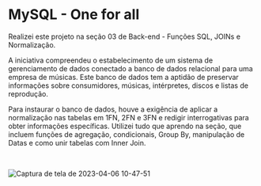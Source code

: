 # MySQL - One for all

Realizei este projeto na seção 03 de Back-end - Funções SQL, JOINs e Normalização. 

A iniciativa compreendeu o estabelecimento de um sistema de gerenciamento de dados conectado a banco de dados relacional para uma empresa de músicas. Este banco de dados tem a aptidão de preservar informações sobre consumidores, músicas, intérpretes, discos e listas de reprodução.

Para instaurar o banco de dados, houve a exigência de aplicar a normalização nas tabelas em 1FN, 2FN e 3FN e redigir interrogativas para obter informações específicas. Utilizei tudo que aprendo na seção, que incluem funções de agregação, condicionais, Group By, manipulação de Datas e como unir tabelas com Inner Join.

</br>


![Captura de tela de 2023-04-06 10-47-51](https://user-images.githubusercontent.com/112522719/230399386-e2453d01-01d5-4edd-87e2-a40ba459213f.png)
